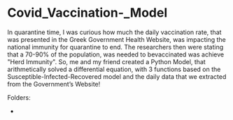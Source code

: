 # Covid_Vaccination-_Model

In quarantine time, I was curious how much the daily vaccination rate, that was presented in the Greek Government Health Website, was impacting the national immunity for quarantine to end. The researchers then were stating that a 70-90% of the population, was needed to bevaccinated was achieve "Herd Immunity". So, me and my friend created a Python Model, that arithmetically solved a differential equation, with 3 functions based on the Susceptible-Infected-Recovered model and the daily data that we extracted from the Government’s Website!

Folders:

- 
